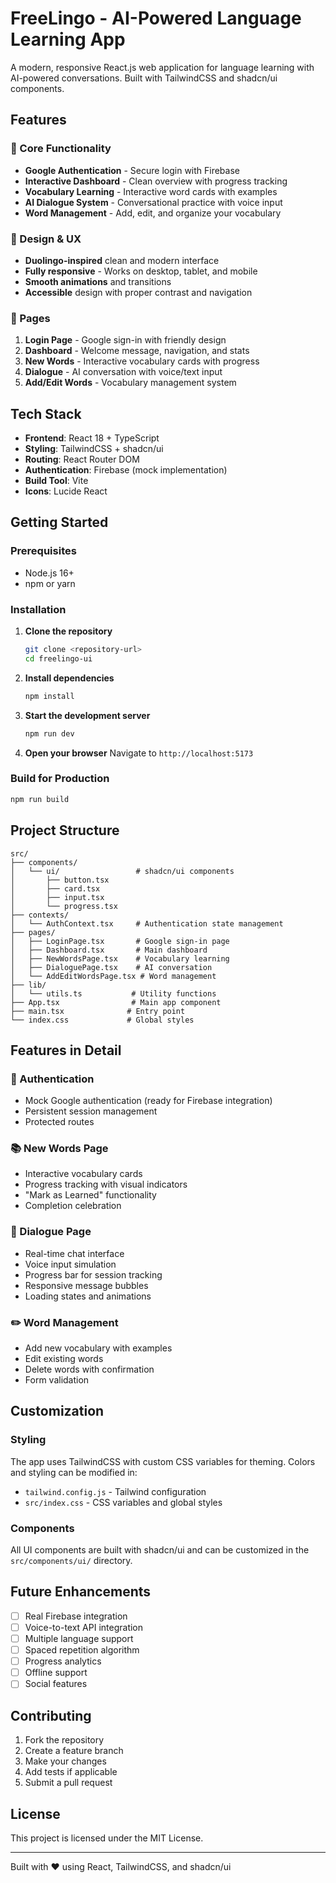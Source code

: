 # FreeLingo - AI-Powered Language Learning App

A modern, responsive React.js web application for language learning with AI-powered conversations. Built with TailwindCSS and shadcn/ui components.

## Features

### 🎯 Core Functionality
- **Google Authentication** - Secure login with Firebase
- **Interactive Dashboard** - Clean overview with progress tracking
- **Vocabulary Learning** - Interactive word cards with examples
- **AI Dialogue System** - Conversational practice with voice input
- **Word Management** - Add, edit, and organize your vocabulary

### 🎨 Design & UX
- **Duolingo-inspired** clean and modern interface
- **Fully responsive** - Works on desktop, tablet, and mobile
- **Smooth animations** and transitions
- **Accessible** design with proper contrast and navigation

### 📱 Pages
1. **Login Page** - Google sign-in with friendly design
2. **Dashboard** - Welcome message, navigation, and stats
3. **New Words** - Interactive vocabulary cards with progress
4. **Dialogue** - AI conversation with voice/text input
5. **Add/Edit Words** - Vocabulary management system

## Tech Stack

- **Frontend**: React 18 + TypeScript
- **Styling**: TailwindCSS + shadcn/ui
- **Routing**: React Router DOM
- **Authentication**: Firebase (mock implementation)
- **Build Tool**: Vite
- **Icons**: Lucide React

## Getting Started

### Prerequisites
- Node.js 16+ 
- npm or yarn

### Installation

1. **Clone the repository**
   ```bash
   git clone <repository-url>
   cd freelingo-ui
   ```

2. **Install dependencies**
   ```bash
   npm install
   ```

3. **Start the development server**
   ```bash
   npm run dev
   ```

4. **Open your browser**
   Navigate to `http://localhost:5173`

### Build for Production

```bash
npm run build
```

## Project Structure

```
src/
├── components/
│   └── ui/                 # shadcn/ui components
│       ├── button.tsx
│       ├── card.tsx
│       ├── input.tsx
│       └── progress.tsx
├── contexts/
│   └── AuthContext.tsx     # Authentication state management
├── pages/
│   ├── LoginPage.tsx       # Google sign-in page
│   ├── Dashboard.tsx       # Main dashboard
│   ├── NewWordsPage.tsx    # Vocabulary learning
│   ├── DialoguePage.tsx    # AI conversation
│   └── AddEditWordsPage.tsx # Word management
├── lib/
│   └── utils.ts           # Utility functions
├── App.tsx                # Main app component
├── main.tsx              # Entry point
└── index.css             # Global styles
```

## Features in Detail

### 🔐 Authentication
- Mock Google authentication (ready for Firebase integration)
- Persistent session management
- Protected routes

### 📚 New Words Page
- Interactive vocabulary cards
- Progress tracking with visual indicators
- "Mark as Learned" functionality
- Completion celebration

### 💬 Dialogue Page
- Real-time chat interface
- Voice input simulation
- Progress bar for session tracking
- Responsive message bubbles
- Loading states and animations

### ✏️ Word Management
- Add new vocabulary with examples
- Edit existing words
- Delete words with confirmation
- Form validation

## Customization

### Styling
The app uses TailwindCSS with custom CSS variables for theming. Colors and styling can be modified in:
- `tailwind.config.js` - Tailwind configuration
- `src/index.css` - CSS variables and global styles

### Components
All UI components are built with shadcn/ui and can be customized in the `src/components/ui/` directory.

## Future Enhancements

- [ ] Real Firebase integration
- [ ] Voice-to-text API integration
- [ ] Multiple language support
- [ ] Spaced repetition algorithm
- [ ] Progress analytics
- [ ] Offline support
- [ ] Social features

## Contributing

1. Fork the repository
2. Create a feature branch
3. Make your changes
4. Add tests if applicable
5. Submit a pull request

## License

This project is licensed under the MIT License.

---

Built with ❤️ using React, TailwindCSS, and shadcn/ui 